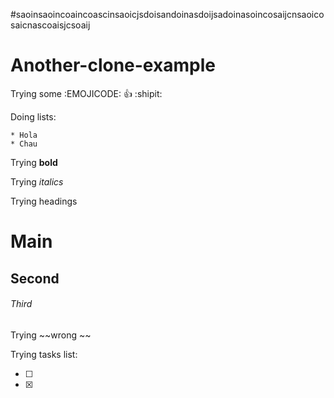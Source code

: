 #saoinsaoincoaincoascinsaoicjsdoisandoinasdoijsadoinasoincosaijcnsaoicosaicnascoaisjcsoaij
# Another-clone-example

Trying some :EMOJICODE:  :+1:  :shipit:  


Doing lists: 

    * Hola
    * Chau
    
Trying **bold**

Trying *italics*

Trying headings

# Main

## Second 

###### Third 

Trying ~~wrong ~~

Trying tasks list:

- [ ]
- [X] 


    
